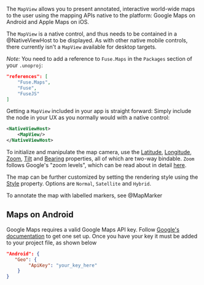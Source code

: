The `MapView` allows you to present annotated, interactive world-wide maps to the user using the mapping APIs native to the platform: Google Maps on Android and Apple Maps on iOS.

The `MapView` is a native control, and thus needs to be contained in a @NativeViewHost to be displayed. As with other native mobile controls, there currently isn't a `MapView` available for desktop targets.

*Note:* You need to add a reference to `Fuse.Maps` in the `Packages` section of your `.unoproj`:

```json
"references": [
	"Fuse.Maps",
	"Fuse",
	"FuseJS"
]
```

Getting a `MapView` included in your app is straight forward: Simply include the node in your UX as you normally would with a native control:

```XML
<NativeViewHost>
	<MapView/>
</NativeViewHost>
```

To initialize and manipulate the map camera, use the [Latitude](api:fuse/controls/mapview/latitude), [Longitude](api:fuse/controls/mapview/longitude), [Zoom](api:fuse/controls/mapview/zoom), [Tilt](api:fuse/controls/mapview/tilt) and [Bearing](api:fuse/controls/mapview/bearing) properties, all of which are two-way bindable.
`Zoom` follows Google's "zoom levels", which can be read about in detail [here](https://developers.google.com/maps/documentation/static-maps/intro#Zoomlevels).

The map can be further customized by setting the rendering style using the [Style](api:fuse/controls/mapview/style) property.
Options are `Normal`, `Satellite` and `Hybrid`.

To annotate the map with labelled markers, see @MapMarker

## Maps on Android

Google Maps requires a valid Google Maps API key. Follow [Google's documentation](https://developers.google.com/maps/documentation/android-api/signup) to get one set up. Once you have your key it must be added to your project file, as shown below

```JSON
"Android": {
   "Geo": {
        "ApiKey": "your_key_here"
    }
}
```
